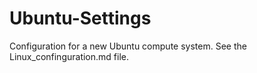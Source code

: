 # Ubuntu-Settings
Configuration for a new Ubuntu compute system.
See the Linux_confinguration.md file.
